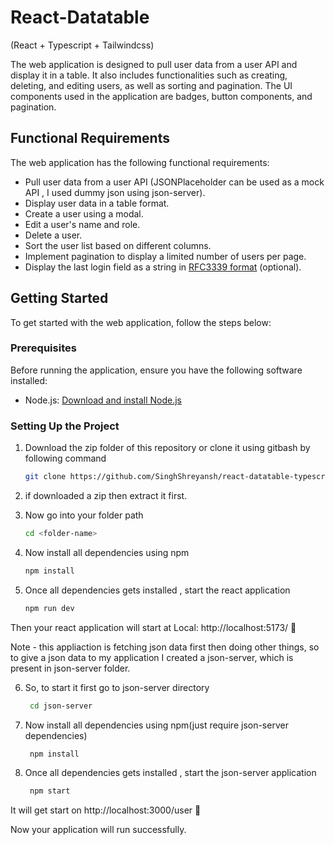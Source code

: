 # React-Datatable
(React + Typescript + Tailwindcss)

The web application is designed to pull user data from a user API and display it in a table. It also includes functionalities such as creating, deleting, and editing users, as well as sorting and pagination. The UI components used in the application are badges, button components, and pagination.

## Functional Requirements

The web application has the following functional requirements:

- Pull user data from a user API (JSONPlaceholder can be used as a mock API , I used dummy json using json-server).
- Display user data in a table format.
- Create a user using a modal.
- Edit a user's name and role.
- Delete a user.
- Sort the user list based on different columns.
- Implement pagination to display a limited number of users per page.
- Display the last login field as a string in [RFC3339 format](https://www.rfc-editor.org/rfc/rfc3339) (optional).

## Getting Started

To get started with the web application, follow the steps below:

### Prerequisites

Before running the application, ensure you have the following software installed:

- Node.js: [Download and install Node.js](https://nodejs.org/en/download/)

### Setting Up the Project

1. Download the zip folder of this repository or clone it using gitbash by following command
   ```bash
   git clone https://github.com/SinghShreyansh/react-datatable-typescript/

2. if downloaded a zip then extract it first.
3. Now go into your folder path 

   ```bash
   cd <folder-name>
   
4. Now install all dependencies using npm
     ```bash
     npm install

5. Once all dependencies gets installed , start the react application
     ```bash
     npm run dev
Then your react application will start at  Local:   http://localhost:5173/ 🥳

Note - this appliaction is fetching json data first then doing other things, so to give a json data to my application I created a json-server, which is present in json-server folder.

6. So, to start it first go to json-server directory
   ```bash
    cd json-server

7. Now install all dependencies using npm(just require json-server dependencies)
     ```bash
      npm install

8. Once all dependencies gets installed , start the json-server application
     ```bash
      npm start
It will get start on http://localhost:3000/user 🥳

Now your application will run successfully.
